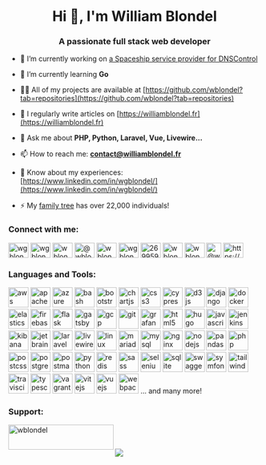 <h1 align="center">Hi 👋, I'm William Blondel</h1>
<h3 align="center">A passionate full stack web developer</h3>

- 🔭 I’m currently working on [a Spaceship service provider for DNSControl](https://github.com/StackExchange/dnscontrol)

- 🌱 I’m currently learning **Go**

- 👨‍💻 All of my projects are available at [https://github.com/wblondel?tab=repositories](https://github.com/wblondel?tab=repositories)

- 📝 I regularly write articles on [https://williamblondel.fr](https://williamblondel.fr)

- 💬 Ask me about **PHP, Python, Laravel, Vue, Livewire...**

- 📫 How to reach me: **contact@williamblondel.fr**

- 📄 Know about my experiences: [https://www.linkedin.com/in/wgblondel/](https://www.linkedin.com/in/wgblondel/)

- ⚡ My [family tree](https://gw.geneanet.org/wgblondel_w) has over 22,000 individuals!  

<!--### Blogs posts -->
<!-- BLOG-POST-LIST:START -->
<!-- BLOG-POST-LIST:END -->

<h3 align="left">Connect with me:</h3>
<p align="left">
<a href="https://linkedin.com/in/wgblondel" target="blank"><img align="center" src="https://raw.githubusercontent.com/rahuldkjain/github-profile-readme-generator/master/src/images/icons/Social/linked-in-alt.svg" alt="wgblondel" height="30" width="40" /></a>
<a href="https://twitter.com/wgblondel" target="blank"><img align="center" src="https://raw.githubusercontent.com/rahuldkjain/github-profile-readme-generator/master/src/images/icons/Social/twitter.svg" alt="wgblondel" height="30" width="40" /></a>
<a href="https://dev.to/wblondel" target="blank"><img align="center" src="https://raw.githubusercontent.com/rahuldkjain/github-profile-readme-generator/master/src/images/icons/Social/devto.svg" alt="wblondel" height="30" width="40" /></a>
<a href="https://hashnode.com/@wblondel" target="blank"><img align="center" src="https://www.svgrepo.com/show/353859/hashnode-icon.svg" alt="@wblondel" height="30" width="40" /></a>
<a href="https://www.hackerrank.com/wblondel" target="blank"><img align="center" src="https://raw.githubusercontent.com/rahuldkjain/github-profile-readme-generator/master/src/images/icons/Social/hackerrank.svg" alt="wblondel" height="30" width="40" /></a>
<a href="https://www.topcoder.com/members/wgblondel" target="blank"><img align="center" src="https://raw.githubusercontent.com/rahuldkjain/github-profile-readme-generator/master/src/images/icons/Social/topcoder.svg" alt="wgblondel" height="30" width="40" /></a>
<a href="https://stackoverflow.com/users/2699597" target="blank"><img align="center" src="https://cdn.jsdelivr.net/gh/devicons/devicon@latest/icons/stackoverflow/stackoverflow-original.svg" alt="2699597" height="30" width="40" /></a>
<a href="https://codesandbox.com/wblondel" target="blank"><img align="center" src="https://raw.githubusercontent.com/rahuldkjain/github-profile-readme-generator/master/src/images/icons/Social/codesandbox.svg" alt="wblondel" height="30" width="40" /></a>
<!--<a href="https://www.codechef.com/users/wblondel" target="blank"><img align="center" src="https://cdn.jsdelivr.net/npm/simple-icons@11.3.0/icons/codechef.svg" alt="wblondel" height="30" width="40" /></a>-->
<a href="https://www.leetcode.com/wblondel" target="blank"><img align="center" src="https://raw.githubusercontent.com/rahuldkjain/github-profile-readme-generator/master/src/images/icons/Social/leet-code.svg" alt="wblondel" height="30" width="40" /></a>
<a href="https://www.hackerearth.com/@wblondel" target="blank"><img align="center" src="https://upload.wikimedia.org/wikipedia/commons/thumb/e/e8/HackerEarth_logo.png/240px-HackerEarth_logo.png" alt="@wblondel" height="30" width="30" /></a>
<a href="/https://williamblondel.fr/rss.xml" target="blank"><img align="center" src="https://raw.githubusercontent.com/rahuldkjain/github-profile-readme-generator/master/src/images/icons/Social/rss.svg" alt="https://williamblondel.fr/rss.xml" height="30" width="40" /></a>
</p>

<h3 align="left">Languages and Tools:</h3>
<p align="left">
<a href="https://aws.amazon.com" target="_blank" rel="noreferrer"><img src="https://cdn.jsdelivr.net/gh/devicons/devicon@latest/icons/amazonwebservices/amazonwebservices-original-wordmark.svg" alt="aws" width="40" height="40"></a>
<a href="https://httpd.apache.org" target="_blank" rel="noreferrer"><img src="https://cdn.jsdelivr.net/gh/devicons/devicon@latest/icons/apache/apache-original.svg" alt="apache httpd" width="40" height="40"></a>
<a href="https://azure.microsoft.com" target="_blank" rel="noreferrer"><img src="https://cdn.jsdelivr.net/gh/devicons/devicon@latest/icons/azure/azure-original.svg" alt="azure" width="40" height="40"></a>
<a href="https://www.gnu.org/software/bash/" target="_blank" rel="noreferrer"><img src="https://cdn.jsdelivr.net/gh/devicons/devicon@latest/icons/bash/bash-original.svg" alt="bash" width="40" height="40"></a>
<a href="https://getbootstrap.com" target="_blank" rel="noreferrer"><img src="https://cdn.jsdelivr.net/gh/devicons/devicon@latest/icons/bootstrap/bootstrap-original-wordmark.svg" alt="bootstrap" width="40" height="40"></a>
<a href="https://www.chartjs.org" target="_blank" rel="noreferrer"><img src="https://www.chartjs.org/media/logo-title.svg" alt="chartjs" width="40" height="40"></a>
<a href="https://www.w3schools.com/css/" target="_blank" rel="noreferrer"><img src="https://cdn.jsdelivr.net/gh/devicons/devicon@latest/icons/css3/css3-plain-wordmark.svg" alt="css3" width="40" height="40"></a>
<a href="https://www.cypress.io" target="_blank" rel="noreferrer"><img src="https://cdn.jsdelivr.net/gh/devicons/devicon@latest/icons/cypressio/cypressio-original.svg" alt="cypress" width="40" height="40"></a>
<a href="https://d3js.org/" target="_blank" rel="noreferrer"><img src="https://cdn.jsdelivr.net/gh/devicons/devicon@latest/icons/d3js/d3js-original.svg" alt="d3js" width="40" height="40"></a>
<a href="https://www.djangoproject.com/" target="_blank" rel="noreferrer"><img src="https://cdn.worldvectorlogo.com/logos/django.svg" alt="django" width="40" height="40"></a>
<a href="https://www.docker.com/" target="_blank" rel="noreferrer"><img src="https://cdn.jsdelivr.net/gh/devicons/devicon@latest/icons/docker/docker-original-wordmark.svg" alt="docker" width="40" height="40"></a>
<a href="https://www.elastic.co" target="_blank" rel="noreferrer"><img src="https://cdn.jsdelivr.net/gh/devicons/devicon@latest/icons/elasticsearch/elasticsearch-original.svg" alt="elasticsearch" width="40" height="40"></a>
<a href="https://firebase.google.com/" target="_blank" rel="noreferrer"><img src="https://cdn.jsdelivr.net/gh/devicons/devicon@latest/icons/firebase/firebase-original.svg" alt="firebase" width="40" height="40"></a>
<a href="https://flask.palletsprojects.com/" target="_blank" rel="noreferrer"><img src="https://github.com/pallets/flask/blob/main/docs/_static/shortcut-icon.png?raw=true" alt="flask" width="40" height="40"></a>
<a href="https://www.gatsbyjs.com/" target="_blank" rel="noreferrer"><img src="https://cdn.jsdelivr.net/gh/devicons/devicon@latest/icons/gatsby/gatsby-original.svg" alt="gatsby" width="40" height="40"></a>
<a href="https://cloud.google.com" target="_blank" rel="noreferrer"><img src="https://cdn.jsdelivr.net/gh/devicons/devicon@latest/icons/googlecloud/googlecloud-original.svg" alt="gcp" width="40" height="40"></a>
<a href="https://git-scm.com/" target="_blank" rel="noreferrer"><img src="https://cdn.jsdelivr.net/gh/devicons/devicon@latest/icons/git/git-original.svg" alt="git" width="40" height="40"></a>
<a href="https://grafana.com" target="_blank" rel="noreferrer"><img src="https://cdn.jsdelivr.net/gh/devicons/devicon@latest/icons/grafana/grafana-original.svg" alt="grafana" width="40" height="40"></a>
<a href="https://www.w3.org/html/" target="_blank" rel="noreferrer"><img src="https://cdn.jsdelivr.net/gh/devicons/devicon@latest/icons/html5/html5-plain-wordmark.svg" alt="html5" width="40" height="40"></a>
<a href="https://gohugo.io/" target="_blank" rel="noreferrer"><img src="https://cdn.jsdelivr.net/gh/devicons/devicon@latest/icons/hugo/hugo-original.svg" alt="hugo" width="40" height="40"></a>
<a href="https://developer.mozilla.org/en-US/docs/Web/JavaScript" target="_blank" rel="noreferrer"><img src="https://cdn.jsdelivr.net/gh/devicons/devicon@latest/icons/javascript/javascript-original.svg" alt="javascript" width="40" height="40"></a>
<a href="https://www.jenkins.io" target="_blank" rel="noreferrer"><img src="https://cdn.jsdelivr.net/gh/devicons/devicon@latest/icons/jenkins/jenkins-original.svg" alt="jenkins" width="40" height="40"></a>
<a href="https://www.elastic.co/kibana" target="_blank" rel="noreferrer"><img src="https://cdn.jsdelivr.net/gh/devicons/devicon@latest/icons/kibana/kibana-original.svg" alt="kibana" width="40" height="40"></a>
<a href="https://www.jetbrains.com" target="_blank" rel="noreferrer"><img src="https://cdn.jsdelivr.net/gh/devicons/devicon@latest/icons/jetbrains/jetbrains-original.svg" alt="jetbrains" width="40" height="40"></a>
<a href="https://laravel.com/" target="_blank" rel="noreferrer"><img src="https://cdn.jsdelivr.net/gh/devicons/devicon@latest/icons/laravel/laravel-original.svg" alt="laravel" width="40" height="40"></a>
<a href="https://livewire.laravel.com" target="_blank" rel="noreferrer"><img src="https://cdn.jsdelivr.net/gh/devicons/devicon@latest/icons/livewire/livewire-original.svg" alt="livewire" width="40" height="40"></a>
<a href="https://www.linux.org/" target="_blank" rel="noreferrer"><img src="https://cdn.jsdelivr.net/gh/devicons/devicon@latest/icons/linux/linux-original.svg" alt="linux" width="40" height="40"></a>
<a href="https://mariadb.org/" target="_blank" rel="noreferrer"><img src="https://cdn.jsdelivr.net/gh/devicons/devicon@latest/icons/mariadb/mariadb-original-wordmark.svg" alt="mariadb" width="40" height="40"></a>
<a href="https://www.mysql.com/" target="_blank" rel="noreferrer"><img src="https://cdn.jsdelivr.net/gh/devicons/devicon@latest/icons/mysql/mysql-original-wordmark.svg" alt="mysql" width="40" height="40"></a>
<a href="https://www.nginx.com" target="_blank" rel="noreferrer"><img src="https://cdn.jsdelivr.net/gh/devicons/devicon@latest/icons/nginx/nginx-original.svg" alt="nginx" width="40" height="40"></a>
<a href="https://nodejs.org" target="_blank" rel="noreferrer"><img src="https://cdn.jsdelivr.net/gh/devicons/devicon@latest/icons/nodejs/nodejs-original.svg" alt="nodejs" width="40" height="40"></a>
<a href="https://pandas.pydata.org/" target="_blank" rel="noreferrer"><img src="https://cdn.jsdelivr.net/gh/devicons/devicon@latest/icons/pandas/pandas-original-wordmark.svg" alt="pandas" width="40" height="40"></a> 
<a href="https://www.php.net" target="_blank" rel="noreferrer"><img src="https://cdn.jsdelivr.net/gh/devicons/devicon@latest/icons/php/php-original.svg" alt="php" width="40" height="40"></a>
<a href="https://postcss.org" target="_blank" rel="noreferrer"><img src="https://cdn.jsdelivr.net/gh/devicons/devicon@latest/icons/postcss/postcss-original.svg" alt="postcss" width="40" height="40"></a>
<a href="https://www.postgresql.org" target="_blank" rel="noreferrer"><img src="https://cdn.jsdelivr.net/gh/devicons/devicon@latest/icons/postgresql/postgresql-original.svg" alt="postgresql" width="40" height="40"></a>
<a href="https://postman.com" target="_blank" rel="noreferrer"><img src="https://cdn.jsdelivr.net/gh/devicons/devicon@latest/icons/postman/postman-original.svg" alt="postman" width="40" height="40"></a>
<a href="https://www.python.org" target="_blank" rel="noreferrer"><img src="https://cdn.jsdelivr.net/gh/devicons/devicon@latest/icons/python/python-original.svg" alt="python" width="40" height="40"></a>
<a href="https://redis.io" target="_blank" rel="noreferrer"><img src="https://cdn.jsdelivr.net/gh/devicons/devicon@latest/icons/redis/redis-original.svg" alt="redis" width="40" height="40"></a>
<a href="https://sass-lang.com" target="_blank" rel="noreferrer"><img src="https://cdn.jsdelivr.net/gh/devicons/devicon@latest/icons/sass/sass-original.svg" alt="sass" width="40" height="40"></a>
<a href="https://www.selenium.dev" target="_blank" rel="noreferrer"><img src="https://cdn.jsdelivr.net/gh/devicons/devicon@latest/icons/selenium/selenium-original.svg" alt="selenium" width="40" height="40"></a>
<a href="https://www.sqlite.org/" target="_blank" rel="noreferrer"><img src="https://cdn.jsdelivr.net/gh/devicons/devicon@latest/icons/sqlite/sqlite-original.svg" alt="sqlite" width="40" height="40"></a>
<a href="https://swagger.io" target="_blank" rel="noreferrer"><img src="https://cdn.jsdelivr.net/gh/devicons/devicon@latest/icons/swagger/swagger-original.svg" alt="swagger" width="40" height="40"></a>
<a href="https://symfony.com" target="_blank" rel="noreferrer"><img src="https://symfony.com/logos/symfony_dynamic_02.svg" alt="symfony" width="40" height="40"></a>
<a href="https://tailwindcss.com/" target="_blank" rel="noreferrer"><img src="https://cdn.jsdelivr.net/gh/devicons/devicon@latest/icons/tailwindcss/tailwindcss-original.svg" alt="tailwind" width="40" height="40"></a>
<a href="https://travis-ci.org" target="_blank" rel="noreferrer"><img src="https://cdn.jsdelivr.net/gh/devicons/devicon@latest/icons/travis/travis-original.svg" alt="travisci" width="40" height="40"></a>
<a href="https://www.typescriptlang.org/" target="_blank" rel="noreferrer"><img src="https://cdn.jsdelivr.net/gh/devicons/devicon@latest/icons/typescript/typescript-original.svg" alt="typescript" width="40" height="40"></a>
<a href="https://www.vagrantup.com/" target="_blank" rel="noreferrer"><img src="https://cdn.jsdelivr.net/gh/devicons/devicon@latest/icons/vagrant/vagrant-original.svg" alt="vagrant" width="40" height="40"></a>
<a href="https://vitejs.dev" target="_blank" rel="noreferrer"><img src="https://cdn.jsdelivr.net/gh/devicons/devicon@latest/icons/vitejs/vitejs-original.svg" alt="vitejs" width="40" height="40"></a>
<a href="https://vuejs.org/" target="_blank" rel="noreferrer"><img src="https://cdn.jsdelivr.net/gh/devicons/devicon@latest/icons/vuejs/vuejs-original.svg" alt="vuejs" width="40" height="40"></a>
<a href="https://webpack.js.org" target="_blank" rel="noreferrer"><img src="https://cdn.jsdelivr.net/gh/devicons/devicon@latest/icons/webpack/webpack-original.svg" alt="webpack" width="40" height="40"></a>
... and many more!
</p>


<h3 align="left">Support:</h3>
<p><a href="https://www.buymeacoffee.com/wblondel"><img align="left" src="https://cdn.buymeacoffee.com/buttons/v2/default-yellow.png" height="50" width="210" alt="wblondel" /></a></p><br><br>


![](https://hit.yhype.me/github/profile?user_id=7508531)